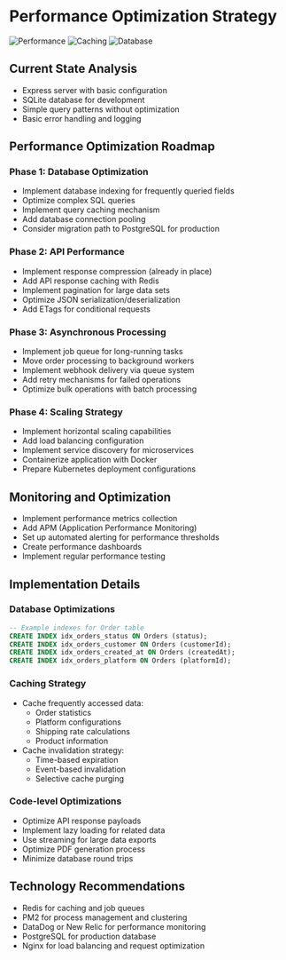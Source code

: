 # Performance Optimization Strategy

![Performance](https://img.shields.io/badge/performance-optimized-success.svg)
![Caching](https://img.shields.io/badge/caching-Redis-red.svg)
![Database](https://img.shields.io/badge/database-PostgreSQL-blue.svg)

## Current State Analysis
- Express server with basic configuration
- SQLite database for development
- Simple query patterns without optimization
- Basic error handling and logging

## Performance Optimization Roadmap

### Phase 1: Database Optimization

- Implement database indexing for frequently queried fields
- Optimize complex SQL queries
- Implement query caching mechanism
- Add database connection pooling
- Consider migration path to PostgreSQL for production

### Phase 2: API Performance


- Implement response compression (already in place)
- Add API response caching with Redis
- Implement pagination for large data sets
- Optimize JSON serialization/deserialization
- Add ETags for conditional requests

### Phase 3: Asynchronous Processing
- Implement job queue for long-running tasks
- Move order processing to background workers
- Implement webhook delivery via queue system
- Add retry mechanisms for failed operations
- Optimize bulk operations with batch processing

### Phase 4: Scaling Strategy
- Implement horizontal scaling capabilities
- Add load balancing configuration
- Implement service discovery for microservices
- Containerize application with Docker
- Prepare Kubernetes deployment configurations

## Monitoring and Optimization
- Implement performance metrics collection
- Add APM (Application Performance Monitoring)
- Set up automated alerting for performance thresholds
- Create performance dashboards
- Implement regular performance testing

## Implementation Details

### Database Optimizations
```sql
-- Example indexes for Order table
CREATE INDEX idx_orders_status ON Orders (status);
CREATE INDEX idx_orders_customer ON Orders (customerId);
CREATE INDEX idx_orders_created_at ON Orders (createdAt);
CREATE INDEX idx_orders_platform ON Orders (platformId);
```

### Caching Strategy
- Cache frequently accessed data:
  - Order statistics
  - Platform configurations
  - Shipping rate calculations
  - Product information
- Cache invalidation strategy:
  - Time-based expiration
  - Event-based invalidation
  - Selective cache purging

### Code-level Optimizations
- Optimize API response payloads
- Implement lazy loading for related data
- Use streaming for large data exports
- Optimize PDF generation process
- Minimize database round trips

## Technology Recommendations
- Redis for caching and job queues
- PM2 for process management and clustering
- DataDog or New Relic for performance monitoring
- PostgreSQL for production database
- Nginx for load balancing and request optimization